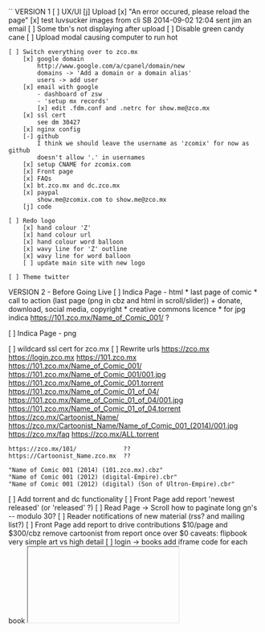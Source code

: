 ``
VERSION 1
[ ] UX/UI
    [j] Upload
        [x] "An error occured, please reload the page"
        [x] test luvsucker images from cli
        SB 2014-09-02 12:04  sent jim an email
        [ ] Some tbn's not displaying after upload
        [ ] Disable green candy cane
        [ ] Upload modal causing computer to run hot

    [ ] Switch everything over to zco.mx
        [x] google domain
            http://www.google.com/a/cpanel/domain/new
            domains -> 'Add a domain or a domain alias'
            users -> add user
        [x] email with google
            - dashboard of zsw
            - 'setup mx records'
            [x] edit .fdm.conf and .netrc for show.me@zco.mx
        [x] ssl cert
            see dm 30427
        [x] nginx config
        [-] github
            I think we should leave the username as 'zcomix' for now as github
            doesn't allow '.' in usernames
        [x] setup CNAME for zcomix.com
        [x] Front page
        [x] FAQs
        [x] bt.zco.mx and dc.zco.mx
        [x] paypal
            show.me@zcomix.com to show.me@zco.mx
        [j] code

    [ ] Redo logo
        [x] hand colour 'Z'
        [x] hand colour url
        [x] hand colour word balloon
        [x] wavy line for 'Z' outline
        [x] wavy line for word balloon
        [ ] update main site with new logo

    [ ] Theme twitter


VERSION 2 - Before Going Live
[ ] Indica Page - html
    * last page of comic
    * call to action (last page (png in cbz and html in scroll/slider))
        + donate, download, social media, copyright
    * creative commons licence
    * for jpg indica https://101.zco.mx/Name_of_Comic_001/  ?

[ ] Indica Page - png

[ ] wildcard ssl cert for zco.mx
[ ] Rewrite urls
    https://zco.mx
    https://login.zco.mx
    https://101.zco.mx
    https://101.zco.mx/Name_of_Comic_001/
    https://101.zco.mx/Name_of_Comic_001/001.jpg
    https://101.zco.mx/Name_of_Comic_001.torrent
    https://101.zco.mx/Name_of_Comic_01_of_04/
    https://101.zco.mx/Name_of_Comic_01_of_04/001.jpg
    https://101.zco.mx/Name_of_Comic_01_of_04.torrent
    https://zco.mx/Cartoonist_Name/
    https://zco.mx/Cartoonist_Name/Name_of_Comic_001_(2014)/001.jpg
    https://zco.mx/faq
    https://zco.mx/ALL.torrent

    https://zco.mx/101/             ??
    https://Cartoonist_Name.zco.mx  ??

    "Name of Comic 001 (2014) (101.zco.mx).cbz"
    "Name of Comic 001 (2012) (digital-Empire).cbr"
    "Name of Comic 001 (2012) (digital) (Son of Ultron-Empire).cbr"

[ ] Add torrent and dc functionality
[ ] Front Page
    add report 'newest released' (or 'released' ?)
[ ] Read Page -> Scroll
    how to paginate long gn's -- modulo 30?
[ ] Reader notifications of new material (rss? and mailing list?)
[ ] Front Page
    add report to drive contributions
    $10/page and $300/cbz
    remove cartoonist from report once over $0
    caveats:
        flipbook
        very simple art vs high detail
[ ] login -> books
    add iframe code for each book
    <embed/>
    <iframe/>
    SB 2014-08-29 11:24  This needs more thought
[O] Mature Content icon
[ ] Check for duplicate file/book names

VERSION 3
[ ] login -> books page - paginate 'released' and 'ongoing' books
[ ] Copyright material
    DMCA / C&D disclaimer button would work
[ ] Social media links other than on the indica ??
[ ] Tags (kids, by genre ??)
[ ] Url checker
[ ] Creator page -> Links to Cartoonist Articles/interviews?
[ ] Book page -> Links to Book Reivews ?
[ ] Front Page
    reports - by month? by year?
[ ] Read Page
    Keyboard control for slider - L, R (and maybe U for back to artist page)
    Navigate with mouse scroll as well
    http://geekwagon.net/projects/xkcd1190/
    h-scroll - http://danielschafferbrooklyncomics.com/books/uncategorized/all-you-need/

IDEAS
[s] zcomix: Creative Commons Licence
    http://wiki.creativecommons.org/Frequently_Asked_Questions#How_should_I_decide_which_license_to_choose.3F
    https://creativecommons.org/licenses/by-nc/4.0/     ## Attribution-NonCommercial 4.0 International (CC BY-NC 4.0)
    (c) All Rights Reserved
    by-nc-nd
    by-nd
    by-nc
    by
    by-nc-sa
    by-sa

[ ] Is re-releasing released books a problem?
    * use the upload modal with any read-only fields
    * update a version number on the indica?

[ ] Howto's and KB
    Broad examples:
    [ ] Scanning and Photoshop howto's
    [ ] Howto Create a Minicomic
    [ ] What is a risograph?
    [ ] Different styles of book printing
        [ ] maybe a list of printers and approximate pricing

[ ] Front Page - Add 'download' report
    downloading all.torrent gives +1 to all books
    downloading cartoonist.torrent gives +1 to all that cartoonist's books
[ ] How best to use the front page?
[ ] How to best leverage goodwill?
    $10/page + ($15*pages) on release
[ ] Guided view using Perfect Viewer ?
    The main dev, Lin Rookie (rookiestudio@gmail.com), suggests guided view is
    possible with opencv but he believes the feature is not useful and it is a
    low priority.  He said the source is closed and he does not take bounties
    towards new features.

[ ] bio and book description - wikipedia api?
[ ] user comments? - disqus api?
[ ] how best to promote micro-publisher and things like the Muster List

---
* site for original art
* youtube/google hangout the drawing of a page live
``
# vim:set ft=dm:
